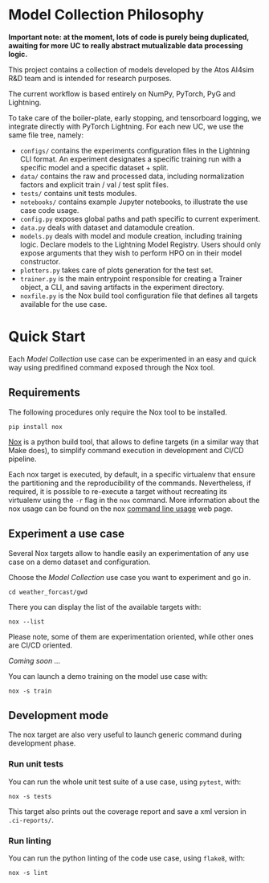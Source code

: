 # Model Collection Philosophy

**Important note: at the moment, lots of code is purely being duplicated, awaiting for more UC to really abstract mutualizable data processing logic.**

This project contains a collection of models developed by the Atos AI4sim R&D team and is intended for research purposes.

The current workflow is based entirely on NumPy, PyTorch, PyG and Lightning. 

To take care of the boiler-plate, early stopping, and tensorboard logging, we integrate directly with PyTorch Lightning. For each new UC, we use the same file tree, namely:

* `configs/` contains the experiments configuration files in the Lightning CLI format. An experiment designates a specific training run with a specific model and a specific dataset + split.
* `data/` contains the raw and processed data, including normalization factors and explicit train / val / test split files.
* `tests/` contains unit tests modules.
* `notebooks/` contains example Jupyter notebooks, to illustrate the use case code usage.
* `config.py` exposes global paths and path specific to current experiment.
* `data.py` deals with dataset and datamodule creation.
* `models.py` deals with model and module creation, including training logic. Declare models to the Lightning Model Registry. Users should only expose arguments that they wish to perform HPO on in their model constructor.
* `plotters.py` takes care of plots generation for the test set.
* `trainer.py` is the main entrypoint responsible for creating a Trainer object, a CLI, and saving artifacts in the experiment directory.
* `noxfile.py` is the Nox build tool configuration file that defines all targets available for the use case.

# Quick Start
Each _Model Collection_ use case can be experimented in an easy and quick way using predifined command exposed through the Nox tool.

## Requirements
The following procedures only require the Nox tool to be installed.
````shell
pip install nox
````
[Nox](https://nox.thea.codes/en/stable/) is a python build tool, that allows to define targets (in a similar way that Make does), to simplify command execution in development and CI/CD pipeline.

Each nox target is executed, by default, in a specific virtualenv that ensure the partitioning and the reproducibility of the commands.
Nevertheless, if required, it is possible to re-execute a target without recreating its virtualenv using the `-r` flag in the `nox` command.
More information about the nox usage can be found on the nox [command line usage](https://nox.thea.codes/en/stable/usage.html) web page.

## Experiment a use case
Several Nox targets allow to handle easily an experimentation of any use case on a demo dataset and configuration.

Choose the _Model Collection_ use case you want to experiment and go in.
````shell
cd weather_forcast/gwd
````
There you can display the list of the available targets with:
````shell
nox --list
````
Please note, some of them are experimentation oriented, while other ones are CI/CD oriented.

*Coming soon ...*

You can launch a demo training on the model use case with:
````shell
nox -s train
````

## Development mode
The nox target are also very useful to launch generic command during development phase.

### Run unit tests
You can run the whole unit test suite of a use case, using ``pytest``, with:
````shell
nox -s tests
````
This target also prints out the coverage report and save a xml version in ``.ci-reports/``.

### Run linting
You can run the python linting of the code use case, using ``flake8``, with:
````shell
nox -s lint
````